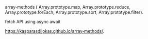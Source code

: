 array-methods ( Array.prototype.map, Array.prototype.reduce, Array.prototype.forEach, Array.prototype.sort, Array.prototype.filter). 

fetch API using async await

https://kasparasdijokas.github.io/array-methods/.
